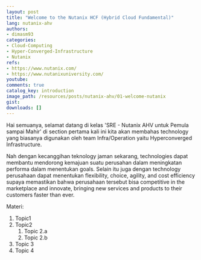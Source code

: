 ```yaml
---
layout: post
title: "Welcome to the Nutanix HCF (Hybrid Cloud Fundamental)"
lang: nutanix-ahv
authors:
- dimasm93
categories:
- Cloud-Computing
- Hyper-Converged-Infrastructure
- Nutanix
refs: 
- https://www.nutanix.com/
- https://www.nutanixuniversity.com/
youtube: 
comments: true
catalog_key: introduction
image_path: /resources/posts/nutanix-ahv/01-welcome-nutanix
gist: 
downloads: []
---
```


Hai semuanya, selamat datang di kelas 'SRE - Nutanix AHV untuk Pemula sampai Mahir' di section pertama kali ini kita akan membahas technology yang biasanya digunakan oleh team Infra/Operation yaitu Hyperconverged Infrastructure. 

Nah dengan kecanggihan teknology jaman sekarang, technologies dapat membantu mendorong kemajuan suatu perusahan dalam meningkatan performa dalam menentukan goals. Selain itu juga dengan technology perusahaan dapat menentukan flexibility, choice, agility, and cost efficiency supaya memastikan bahwa perusahaan tersebut bisa competitive in the marketplace and innovate, bringing new services and products to their customers faster than ever.


<!--more-->

Materi: 

1. Topic1
2. Topic2
    1. Topic 2.a
    2. Topic 2.b
3. Topic 3
4. Topic 4